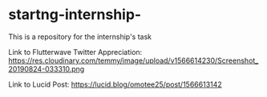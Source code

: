 # startng-internship-
This is a repository for the internship's task 

Link to Flutterwave Twitter Appreciation: https://res.cloudinary.com/temmy/image/upload/v1566614230/Screenshot_20190824-033310.png

Link to Lucid Post: https://lucid.blog/omotee25/post/1566613142


